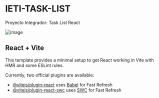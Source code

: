 # IETI-TASK-LIST

Proyecto Integrador: Task List React

![image](https://github.com/ELS4NTA/IETI-TASK-LIST/assets/99996670/92b996ce-0d9d-4bf1-9598-03a3246a688d)

## React + Vite

This template provides a minimal setup to get React working in Vite with HMR and some ESLint rules.

Currently, two official plugins are available:

- [@vitejs/plugin-react](https://github.com/vitejs/vite-plugin-react/blob/main/packages/plugin-react/README.md) uses [Babel](https://babeljs.io/) for Fast Refresh
- [@vitejs/plugin-react-swc](https://github.com/vitejs/vite-plugin-react-swc) uses [SWC](https://swc.rs/) for Fast Refresh
